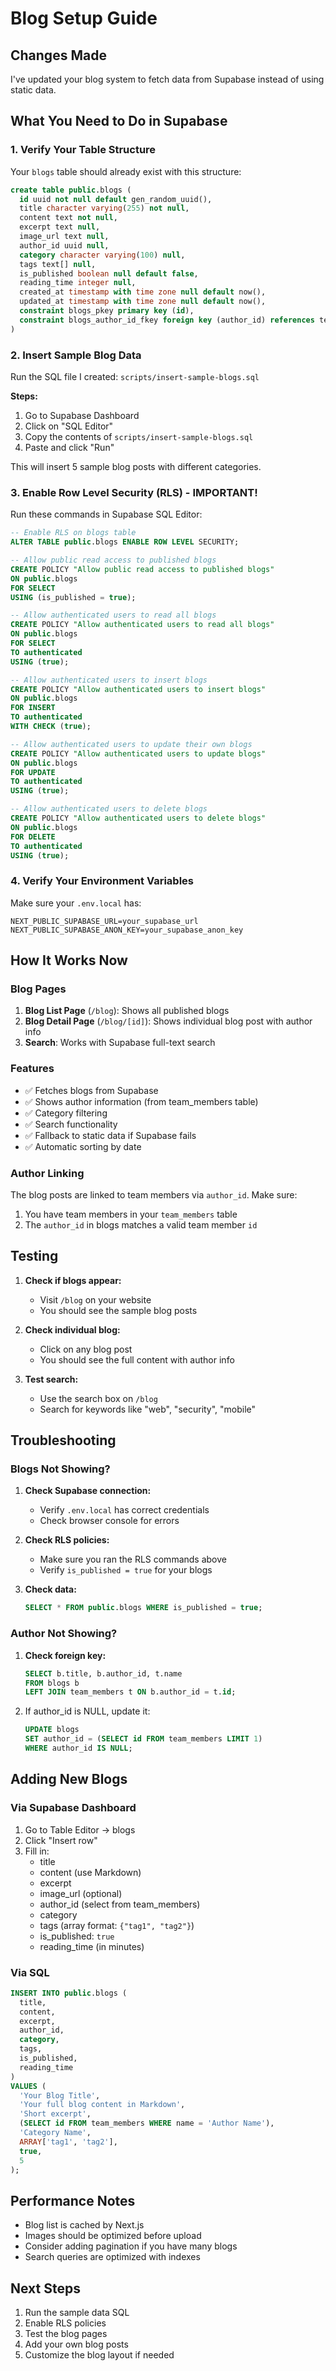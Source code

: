 # Blog Setup Guide

## Changes Made

I've updated your blog system to fetch data from Supabase instead of using static data.

## What You Need to Do in Supabase

### 1. Verify Your Table Structure

Your `blogs` table should already exist with this structure:
```sql
create table public.blogs (
  id uuid not null default gen_random_uuid(),
  title character varying(255) not null,
  content text not null,
  excerpt text null,
  image_url text null,
  author_id uuid null,
  category character varying(100) null,
  tags text[] null,
  is_published boolean null default false,
  reading_time integer null,
  created_at timestamp with time zone null default now(),
  updated_at timestamp with time zone null default now(),
  constraint blogs_pkey primary key (id),
  constraint blogs_author_id_fkey foreign key (author_id) references team_members (id)
)
```

### 2. Insert Sample Blog Data

Run the SQL file I created: `scripts/insert-sample-blogs.sql`

**Steps:**
1. Go to Supabase Dashboard
2. Click on "SQL Editor"
3. Copy the contents of `scripts/insert-sample-blogs.sql`
4. Paste and click "Run"

This will insert 5 sample blog posts with different categories.

### 3. Enable Row Level Security (RLS) - IMPORTANT!

Run these commands in Supabase SQL Editor:

```sql
-- Enable RLS on blogs table
ALTER TABLE public.blogs ENABLE ROW LEVEL SECURITY;

-- Allow public read access to published blogs
CREATE POLICY "Allow public read access to published blogs"
ON public.blogs
FOR SELECT
USING (is_published = true);

-- Allow authenticated users to read all blogs
CREATE POLICY "Allow authenticated users to read all blogs"
ON public.blogs
FOR SELECT
TO authenticated
USING (true);

-- Allow authenticated users to insert blogs
CREATE POLICY "Allow authenticated users to insert blogs"
ON public.blogs
FOR INSERT
TO authenticated
WITH CHECK (true);

-- Allow authenticated users to update their own blogs
CREATE POLICY "Allow authenticated users to update blogs"
ON public.blogs
FOR UPDATE
TO authenticated
USING (true);

-- Allow authenticated users to delete blogs
CREATE POLICY "Allow authenticated users to delete blogs"
ON public.blogs
FOR DELETE
TO authenticated
USING (true);
```

### 4. Verify Your Environment Variables

Make sure your `.env.local` has:
```
NEXT_PUBLIC_SUPABASE_URL=your_supabase_url
NEXT_PUBLIC_SUPABASE_ANON_KEY=your_supabase_anon_key
```

## How It Works Now

### Blog Pages

1. **Blog List Page** (`/blog`): Shows all published blogs
2. **Blog Detail Page** (`/blog/[id]`): Shows individual blog post with author info
3. **Search**: Works with Supabase full-text search

### Features

- ✅ Fetches blogs from Supabase
- ✅ Shows author information (from team_members table)
- ✅ Category filtering
- ✅ Search functionality
- ✅ Fallback to static data if Supabase fails
- ✅ Automatic sorting by date

### Author Linking

The blog posts are linked to team members via `author_id`. Make sure:
1. You have team members in your `team_members` table
2. The `author_id` in blogs matches a valid team member `id`

## Testing

1. **Check if blogs appear:**
   - Visit `/blog` on your website
   - You should see the sample blog posts

2. **Check individual blog:**
   - Click on any blog post
   - You should see the full content with author info

3. **Test search:**
   - Use the search box on `/blog`
   - Search for keywords like "web", "security", "mobile"

## Troubleshooting

### Blogs Not Showing?

1. **Check Supabase connection:**
   - Verify `.env.local` has correct credentials
   - Check browser console for errors

2. **Check RLS policies:**
   - Make sure you ran the RLS commands above
   - Verify `is_published = true` for your blogs

3. **Check data:**
   ```sql
   SELECT * FROM public.blogs WHERE is_published = true;
   ```

### Author Not Showing?

1. **Check foreign key:**
   ```sql
   SELECT b.title, b.author_id, t.name 
   FROM blogs b 
   LEFT JOIN team_members t ON b.author_id = t.id;
   ```

2. If author_id is NULL, update it:
   ```sql
   UPDATE blogs 
   SET author_id = (SELECT id FROM team_members LIMIT 1)
   WHERE author_id IS NULL;
   ```

## Adding New Blogs

### Via Supabase Dashboard

1. Go to Table Editor → blogs
2. Click "Insert row"
3. Fill in:
   - title
   - content (use Markdown)
   - excerpt
   - image_url (optional)
   - author_id (select from team_members)
   - category
   - tags (array format: `{"tag1", "tag2"}`)
   - is_published: `true`
   - reading_time (in minutes)

### Via SQL

```sql
INSERT INTO public.blogs (
  title, 
  content, 
  excerpt, 
  author_id, 
  category, 
  tags, 
  is_published, 
  reading_time
)
VALUES (
  'Your Blog Title',
  'Your full blog content in Markdown',
  'Short excerpt',
  (SELECT id FROM team_members WHERE name = 'Author Name'),
  'Category Name',
  ARRAY['tag1', 'tag2'],
  true,
  5
);
```

## Performance Notes

- Blog list is cached by Next.js
- Images should be optimized before upload
- Consider adding pagination if you have many blogs
- Search queries are optimized with indexes

## Next Steps

1. Run the sample data SQL
2. Enable RLS policies
3. Test the blog pages
4. Add your own blog posts
5. Customize the blog layout if needed
